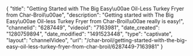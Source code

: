 {
    "title": "Getting Started with The Big Easy\u00ae Oil-Less Turkey Fryer from Char-Broil\u00ae",
    "description": "Getting started with The Big Easy\u00ae Oil-less Turkey Fryer from Char-Broil\u00ae really is easy!",
    "channelid": "6287449",
    "videoid": "7163981",
    "date_created": "1280759894",
    "date_modified": "1491523448",
    "type": "captivate",
    "layout": "channelVideo",
    "url": "\/char-broil\/getting-started-with-the-big-easy-oil-less-turkey-fryer-from-char-broil\/6287449-7163981"
}